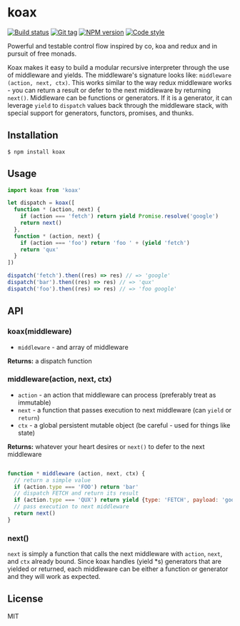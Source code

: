 
# koax

[![Build status][travis-image]][travis-url]
[![Git tag][git-image]][git-url]
[![NPM version][npm-image]][npm-url]
[![Code style][standard-image]][standard-url]

Powerful and testable control flow inspired by co, koa and redux and in pursuit of free monads.

Koax makes it easy to build a modular recursive interpreter through the use of middleware and yields. The middleware's signature looks like: `middleware (action, next, ctx)`. This works similar to the way redux middleware works - you can return a result or defer to the next middleware by returning `next()`. Middleware can be functions or generators. If it is a generator, it can leverage `yield` to `dispatch` values back through the middleware stack, with special support for generators, functors, promises, and thunks.

## Installation

    $ npm install koax

## Usage

```js
import koax from 'koax'

let dispatch = koax([
  function * (action, next) {
    if (action === 'fetch') return yield Promise.resolve('google')
    return next()
  },
  function * (action, next) {
    if (action === 'foo') return 'foo ' + (yield 'fetch')
    return 'qux'
  }
])

dispatch('fetch').then((res) => res) // => 'google'
dispatch('bar').then((res) => res) // => 'qux'
dispatch('foo').then((res) => res) // => 'foo google'

```

## API

### koax(middleware)

- `middleware` - and array of middleware

**Returns:** a dispatch function

### middleware(action, next, ctx)

- `action` - an action that middleware can process (preferably treat as immutable)
- `next` - a function that passes execution to next middleware (can `yield` or `return`)
- `ctx` - a global persistent mutable object (be careful - used for things like state)

**Returns:** whatever your heart desires or `next()` to defer to the next middleware

```js

function * middleware (action, next, ctx) {
  // return a simple value
  if (action.type === 'FOO') return 'bar'
  // dispatch FETCH and return its result
  if (action.type === 'QUX') return yield {type: 'FETCH', payload: 'google'}
  // pass execution to next middleware
  return next()
}
```

### next()

`next` is simply a function that calls the next middleware with `action`, `next`, and `ctx` already bound. Since koax handles (yield *s) generators that are yielded or returned, each middleware can be either a function or generator and they will work as expected.

## License

MIT

[travis-image]: https://img.shields.io/travis/koaxjs/koax.svg?style=flat-square
[travis-url]: https://travis-ci.org/koaxjs/koax
[git-image]: https://img.shields.io/github/tag/koaxjs/koax.svg
[git-url]: https://github.com/koaxjs/koax
[standard-image]: https://img.shields.io/badge/code%20style-standard-brightgreen.svg?style=flat
[standard-url]: https://github.com/feross/standard
[npm-image]: https://img.shields.io/npm/v/koax.svg?style=flat-square
[npm-url]: https://npmjs.org/package/koax
